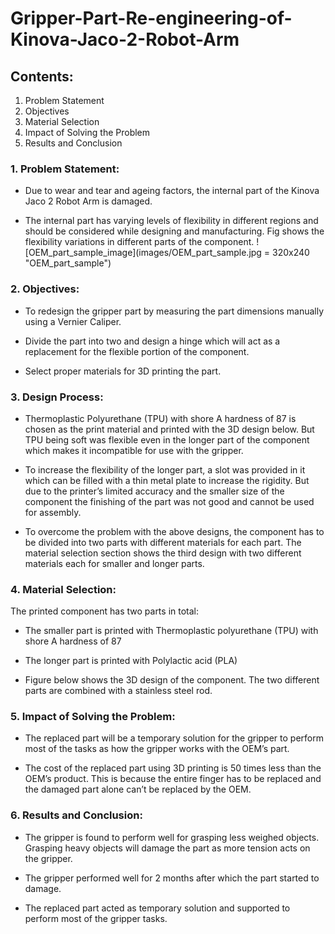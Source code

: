 # Gripper-Part-Re-engineering-of-Kinova-Jaco-2-Robot-Arm
## Contents:
1. Problem Statement
2. Objectives
3. Material Selection
4. Impact of Solving the Problem
5. Results and Conclusion

### 1. Problem Statement:
- Due to wear and tear and ageing factors, the internal part of the Kinova Jaco 2 Robot Arm is damaged.
* The internal part has varying levels of flexibility in different regions and should be considered while designing and manufacturing. Fig shows the flexibility variations in different parts of the component.
![OEM_part_sample_image](images/OEM_part_sample.jpg = 320x240 "OEM_part_sample")

### 2. Objectives:
- To redesign the gripper part by measuring the part dimensions manually using a Vernier Caliper.
* Divide the part into two and design a hinge which will act as a replacement for the flexible portion of the component.
+ Select proper materials for 3D printing the part.

### 3. Design Process:
- Thermoplastic Polyurethane (TPU) with shore A hardness of 87 is chosen as the print material and printed with the 3D design below. But TPU being soft was flexible even in the longer part of the component which makes it incompatible for use with the gripper.
* To increase the flexibility of the longer part, a slot was provided in it which can be filled with a thin metal plate to increase the rigidity. But due to the printer’s limited accuracy and the smaller size of the component the finishing of the part was not good and cannot be used for assembly.
+ To overcome the problem with the above designs, the component has to be divided into two parts with different materials for each part. The material selection section shows the third design with two different materials each for smaller and longer parts.

### 4. Material Selection:
The printed component has two parts in total:
* The smaller part is printed with Thermoplastic polyurethane (TPU) with shore A hardness of 87
- The longer part is printed with Polylactic acid (PLA)
+ Figure below shows the 3D design of the component. The two different parts are combined with a stainless steel rod.

### 5. Impact of Solving the Problem:
- The replaced part will be a temporary solution for the gripper to perform most of the tasks as how the gripper works with the OEM’s part.
+  The cost of the replaced part using 3D printing is 50 times less than the OEM’s product. This is because the entire finger has to be replaced and the damaged part alone can’t be replaced by the OEM.

### 6. Results and Conclusion:
- The gripper is found to perform well for grasping less weighed objects. Grasping heavy objects will damage the part as more tension acts on the gripper.
+ The gripper performed well for 2 months after which the part started to damage.
* The replaced part acted as temporary solution and supported to perform most of the gripper tasks.
